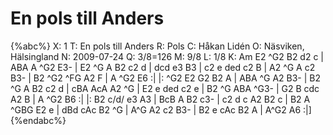# En pols till Anders

{%abc%}
X: 1
T: En pols till Anders
R: Pols
C: Håkan Lidén
O: Näsviken, Hälsingland
N: 2009-07-24
Q: 3/8=126
M: 9/8
L: 1/8
K: Am
E2 ^G2 B2 d2 c | ABA A ^G2 E3- | E2 ^G A B2 c2 d | dcd e3 B3 | 
c2 e ded c2 B | A2 ^G A c2 B3- | B2 ^G2 ^FG A2 F | A ^G2 E6 :|
|: ^G2 E2 G2 B2 A | ABA ^G A2 B3- | B2 ^G A B2 c2 d | cBA AcA A2 ^G | 
E2 e ded c2 e | B2 ^G ABA ^G3- | G2 B cdc A2 B | A ^G2 B6 :|
|: B2 c/d/ e3 A3 | BcB A B2 c3- | c2 d c A2 B2 c | B2 A ^GBG E2 e |
dBd cAc B2 ^G | A^G A2 c2 B3- | B2 e cAc B2 A | A^G2 A6 :|]{%endabc%}

